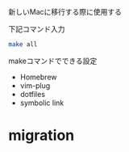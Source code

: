 新しいMacに移行する際に使用する

下記コマンド入力
```zsh
make all
```

makeコマンドでできる設定
- Homebrew
- vim-plug
- dotfiles
- symbolic link
# migration
